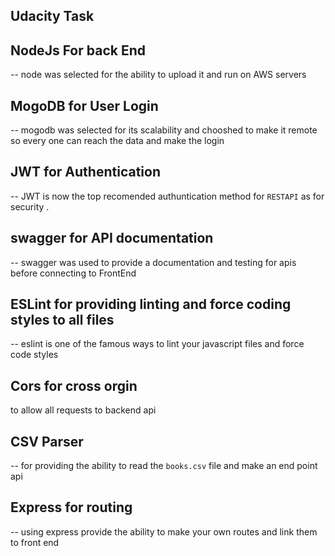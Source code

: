 ## Udacity Task 

## NodeJs For back End 
-- node was selected for the ability to upload it and run on AWS servers 

## MogoDB for User Login

-- mogodb was selected for its scalability and chooshed to make it remote so every one can reach the data and make the login 

## JWT for Authentication 

-- JWT is now the top recomended authuntication method for `RESTAPI` as for security .

##  swagger for API documentation  

-- swagger was used to provide a documentation and testing for apis before connecting to FrontEnd 

## ESLint  for providing linting and force coding styles to all files 

-- eslint is one of the famous ways to lint your javascript files and force code styles 

## Cors for cross orgin 

to allow all requests to backend api 

## CSV Parser 

-- for providing the ability to read the `books.csv` file and make an end point api 

## Express for routing 

-- using express provide the ability to make your own routes and link them to front end 



